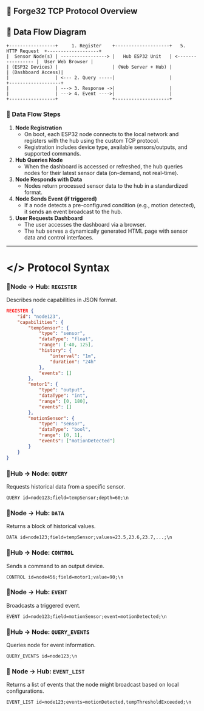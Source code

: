 ## 📡 Forge32 TCP Protocol Overview

## 🔄 Data Flow Diagram

```
+-----------------+     1. Register    +--------------------+   5. HTTP Request  +-------------------+
|  Sensor Node(s) | -----------------> |   Hub ESP32 Unit   | <----------------- |  User Web Browser |
| (ESP32 Devices) |                    | (Web Server + Hub) |                    | (Dashboard Access)|
|                 | <--- 2. Query -----|                    |                    +-------------------+
|                 | ---> 3. Response ->|                    |
|                 | ---> 4. Event ---->|                    |
+-----------------+                    +--------------------+
```

### 🔢 Data Flow Steps

1. **Node Registration**
    - On boot, each ESP32 node connects to the local network and registers with the hub using the custom TCP protocol.
    - Registration includes device type, available sensors/outputs, and supported commands.
2. **Hub Queries Node**
    - When the dashboard is accessed or refreshed, the hub queries nodes for their latest sensor data (on-demand, not real-time).
3. **Node Responds with Data**
    - Nodes return processed sensor data to the hub in a standardized format.
4. **Node Sends Event (if triggered)**
    - If a node detects a pre-configured condition (e.g., motion detected), it sends an event broadcast to the hub.
5. **User Requests Dashboard**
    - The user accesses the dashboard via a browser.
    - The hub serves a dynamically generated HTML page with sensor data and control interfaces.

---
# </> Protocol Syntax
### 🔹Node → Hub: `REGISTER`
Describes node capabilities in JSON format.
```JSON
REGISTER {
    "id": "node123",
    "capabilities": {
        "tempSensor": {
            "type": "sensor",
            "dataType": "float",
            "range": [-40, 125],
            "history": {
                "interval": "1m",
                "duration": "24h"
            },
            "events": []
        },
        "motor1": {
            "type": "output",
            "dataType": "int",
            "range": [0, 180],
            "events": []
        },
        "motionSensor": {
            "type": "sensor",
            "dataType": "bool",
            "range": [0, 1],
            "events": ["motionDetected"]
        }
    }
}
```
### 🔹Hub → Node: `QUERY`
Requests historical data from a specific sensor.
````
QUERY id=node123;field=tempSensor;depth=60;\n
````
### 🔹Node → Hub: `DATA`
Returns a block of historical values.
```
DATA id=node123;field=tempSensor;values=23.5,23.6,23.7,...;\n
```
### 🔹Hub → Node: `CONTROL`
Sends a command to an output device.
```
CONTROL id=node456;field=motor1;value=90;\n
```
### 🔹Node → Hub: `EVENT`
Broadcasts a triggered event.
```
EVENT id=node123;field=motionSensor;event=motionDetected;\n
```
### 🔹Hub → Node: `QUERY_EVENTS`
Queries node for event information.
```
QUERY_EVENTS id=node123;\n
```

### 🔹 Node → Hub: `EVENT_LIST`
Returns a list of events that the node might broadcast based on local configurations.
```
EVENT_LIST id=node123;events=motionDetected,tempThresholdExceeded;\n
```